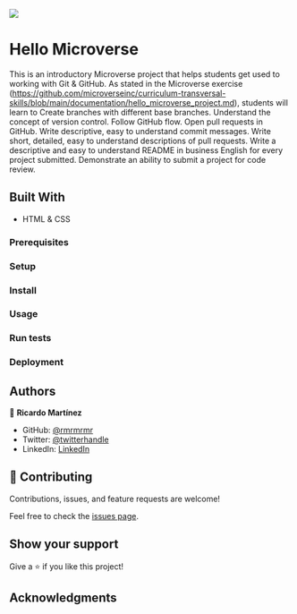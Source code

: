 ![](https://img.shields.io/badge/Microverse-blueviolet)

# Hello Microverse

This is an introductory Microverse project that helps students get used to working with Git & GitHub. As stated in the Microverse exercise (https://github.com/microverseinc/curriculum-transversal-skills/blob/main/documentation/hello_microverse_project.md), students will learn to
Create branches with different base branches.
Understand the concept of version control.
Follow GitHub flow.
Open pull requests in GitHub.
Write descriptive, easy to understand commit messages.
Write short, detailed, easy to understand descriptions of pull requests.
Write a descriptive and easy to understand README in business English for every project submitted.
Demonstrate an ability to submit a project for code review.

## Built With

- HTML & CSS

### Prerequisites

### Setup

### Install

### Usage

### Run tests

### Deployment

## Authors

👤 **Ricardo Martínez**

- GitHub: [@rmrmrmr](https://github.com/rmrmrmr)
- Twitter: [@twitterhandle](https://twitter.com/ricmtza)
- LinkedIn: [LinkedIn](https://www.linkedin.com/in/ricardo-mart%C3%ADnez-002b8aa5/)

## 🤝 Contributing

Contributions, issues, and feature requests are welcome!

Feel free to check the [issues page](../../issues/).

## Show your support

Give a ⭐️ if you like this project!

## Acknowledgments
